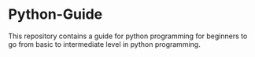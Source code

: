 # Python-Guide
This repository contains a guide for python programming for beginners to go from basic to intermediate level in python programming.
